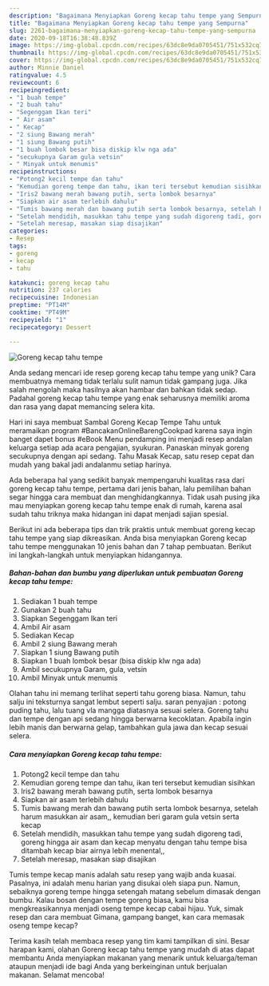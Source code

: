 ```yaml
---
description: "Bagaimana Menyiapkan Goreng kecap tahu tempe yang Sempurna"
title: "Bagaimana Menyiapkan Goreng kecap tahu tempe yang Sempurna"
slug: 2261-bagaimana-menyiapkan-goreng-kecap-tahu-tempe-yang-sempurna
date: 2020-09-18T16:38:48.839Z
image: https://img-global.cpcdn.com/recipes/63dc8e9da0705451/751x532cq70/goreng-kecap-tahu-tempe-foto-resep-utama.jpg
thumbnail: https://img-global.cpcdn.com/recipes/63dc8e9da0705451/751x532cq70/goreng-kecap-tahu-tempe-foto-resep-utama.jpg
cover: https://img-global.cpcdn.com/recipes/63dc8e9da0705451/751x532cq70/goreng-kecap-tahu-tempe-foto-resep-utama.jpg
author: Minnie Daniel
ratingvalue: 4.5
reviewcount: 6
recipeingredient:
- "1 buah tempe"
- "2 buah tahu"
- "Segenggam Ikan teri"
- " Air asam"
- " Kecap"
- "2 siung Bawang merah"
- "1 siung Bawang putih"
- "1 buah lombok besar bisa diskip klw nga ada"
- "secukupnya Garam gula vetsin"
- " Minyak untuk menumis"
recipeinstructions:
- "Potong2 kecil tempe dan tahu"
- "Kemudian goreng tempe dan tahu, ikan teri tersebut kemudian sisihkan"
- "Iris2 bawang merah bawang putih, serta lombok besarnya"
- "Siapkan air asam terlebih dahulu"
- "Tumis bawang merah dan bawang putih serta lombok besarnya, setelah harum masukkan air asam,, kemudian beri garam gula vetsin serta kecap"
- "Setelah mendidih, masukkan tahu tempe yang sudah digoreng tadi, goreng hingga air asam dan kecap menyatu dengan tahu tempe bisa ditambah kecap biar airnya lebih menental,,"
- "Setelah meresap, masakan siap disajikan"
categories:
- Resep
tags:
- goreng
- kecap
- tahu

katakunci: goreng kecap tahu 
nutrition: 237 calories
recipecuisine: Indonesian
preptime: "PT14M"
cooktime: "PT49M"
recipeyield: "1"
recipecategory: Dessert

---
```



![Goreng kecap tahu tempe](https://img-global.cpcdn.com/recipes/63dc8e9da0705451/751x532cq70/goreng-kecap-tahu-tempe-foto-resep-utama.jpg)

Anda sedang mencari ide resep goreng kecap tahu tempe yang unik? Cara membuatnya memang tidak terlalu sulit namun tidak gampang juga. Jika salah mengolah maka hasilnya akan hambar dan bahkan tidak sedap. Padahal goreng kecap tahu tempe yang enak seharusnya memiliki aroma dan rasa yang dapat memancing selera kita.

Hari ini saya membuat Sambal Goreng Kecap Tempe Tahu untuk meramaikan program #BancakanOnlineBarengCookpad karena saya ingin banget dapet bonus #eBook Menu pendamping ini menjadi resep andalan keluarga setiap ada acara pengajian, syukuran. Panaskan minyak goreng secukupnya dengan api sedang. Tahu Masak Kecap, satu resep cepat dan mudah yang bakal jadi andalanmu setiap harinya.

Ada beberapa hal yang sedikit banyak mempengaruhi kualitas rasa dari goreng kecap tahu tempe, pertama dari jenis bahan, lalu pemilihan bahan segar hingga cara membuat dan menghidangkannya. Tidak usah pusing jika mau menyiapkan goreng kecap tahu tempe enak di rumah, karena asal sudah tahu triknya maka hidangan ini dapat menjadi sajian spesial.


Berikut ini ada beberapa tips dan trik praktis untuk membuat goreng kecap tahu tempe yang siap dikreasikan. Anda bisa menyiapkan Goreng kecap tahu tempe menggunakan 10 jenis bahan dan 7 tahap pembuatan. Berikut ini langkah-langkah untuk menyiapkan hidangannya.

<!--inarticleads1-->

##### Bahan-bahan dan bumbu yang diperlukan untuk pembuatan Goreng kecap tahu tempe:

1. Sediakan 1 buah tempe
1. Gunakan 2 buah tahu
1. Siapkan Segenggam Ikan teri
1. Ambil  Air asam
1. Sediakan  Kecap
1. Ambil 2 siung Bawang merah
1. Siapkan 1 siung Bawang putih
1. Siapkan 1 buah lombok besar (bisa diskip klw nga ada)
1. Ambil secukupnya Garam, gula, vetsin
1. Ambil  Minyak untuk menumis


Olahan tahu ini memang terlihat seperti tahu goreng biasa. Namun, tahu salju ini teksturnya sangat lembut seperti salju. saran penyajian : potong puding tahu, lalu tuang vla mangga diatasnya sesuai selera. Goreng tahu dan tempe dengan api sedang hingga berwarna kecoklatan. Apabila ingin lebih manis dan berwarna gelap, tambahkan gula jawa dan kecap sesuai selera. 

<!--inarticleads2-->

##### Cara menyiapkan Goreng kecap tahu tempe:

1. Potong2 kecil tempe dan tahu
1. Kemudian goreng tempe dan tahu, ikan teri tersebut kemudian sisihkan
1. Iris2 bawang merah bawang putih, serta lombok besarnya
1. Siapkan air asam terlebih dahulu
1. Tumis bawang merah dan bawang putih serta lombok besarnya, setelah harum masukkan air asam,, kemudian beri garam gula vetsin serta kecap
1. Setelah mendidih, masukkan tahu tempe yang sudah digoreng tadi, goreng hingga air asam dan kecap menyatu dengan tahu tempe bisa ditambah kecap biar airnya lebih menental,,
1. Setelah meresap, masakan siap disajikan


Tumis tempe kecap manis adalah satu resep yang wajib anda kuasai. Pasalnya, ini adalah menu harian yang disukai oleh siapa pun. Namun, sebaiknya goreng tempe hingga setengah matang sebelum dimasak dengan bumbu. Kalau bosan dengan tempe goreng biasa, kamu bisa mengkreasikannya menjadi oseng tempe kecap cabai hijau. Yuk, simak resep dan cara membuat Gimana, gampang banget, kan cara memasak oseng tempe kecap? 

Terima kasih telah membaca resep yang tim kami tampilkan di sini. Besar harapan kami, olahan Goreng kecap tahu tempe yang mudah di atas dapat membantu Anda menyiapkan makanan yang menarik untuk keluarga/teman ataupun menjadi ide bagi Anda yang berkeinginan untuk berjualan makanan. Selamat mencoba!
